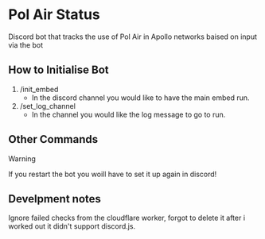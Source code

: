 # Pol Air Status
 Discord bot that tracks the use of Pol Air in Apollo networks baised on input via the bot

## How to Initialise Bot
 1. /init_embed
    - In the discord channel you would like to have the main embed run.
 3. /set_log_channel
    - In the channel you would like the log message to go to run.

## Other Commands

> [!WARNING]
> If you restart the bot you woill have to set it up again in discord!

## Develpment notes
 Ignore failed checks from the cloudflare worker, forgot to delete it after i worked out it didn't support discord.js.
